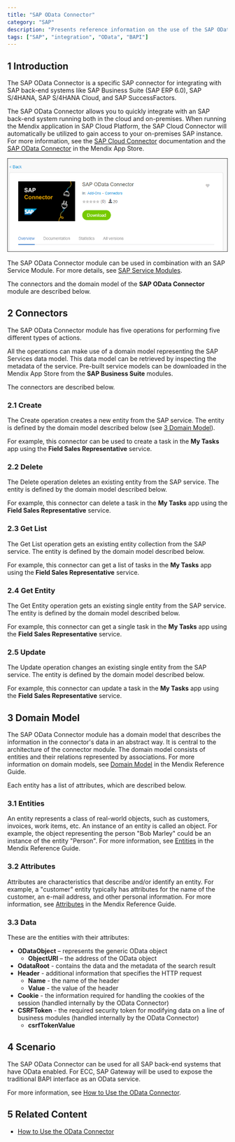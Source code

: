 ```yaml
---
title: "SAP OData Connector"
category: "SAP"
description: "Presents reference information on the use of the SAP OData connector."
tags: ["SAP", "integration", "OData", "BAPI"]
---
```


## 1 Introduction

The SAP OData Connector is a specific SAP connector for integrating with SAP back-end systems like SAP Business Suite (SAP ERP 6.0), SAP S/4HANA, SAP S/4HANA Cloud, and SAP SuccessFactors.

The SAP OData Connector allows you to quickly integrate with an SAP back-end system running both in the cloud and on-premises. When running the Mendix application in SAP Cloud Platform, the SAP Cloud Connector will automatically be utilized to gain access to your on-premises SAP instance. For more information, see the [SAP Cloud Connector](sap-cloud-connector) documentation and the [SAP OData Connector](https://appstore.home.mendix.com/link/app/74525/Mendix/SAP-OData-Connector) in the Mendix App Store.

![](attachments/sap-odata-connector/appstore-sapodata.png)

The SAP OData Connector module can be used in combination with an SAP Service Module. For more details, see [SAP Service Modules](sap-service-modules).

The connectors and the domain model of the **SAP OData Connector** module are described below.

## 2 Connectors

The SAP OData Connector module has five operations for performing five different types of actions.

All the operations can make use of a domain model representing the SAP Services data model. This data model can be retrieved by inspecting the metadata of the service. Pre-built service models can be downloaded in the Mendix App Store from the **SAP Business Suite** modules.

The connectors are described below.

### 2.1 Create

The Create operation creates a new entity from the SAP service. The entity is defined by the domain model described below (see [3 Domain Model](#DomainModel)).

For example, this connector can be used to create a task in the **My Tasks** app using the **Field Sales Representative** service.

### 2.2 Delete

The Delete operation deletes an existing entity from the SAP service. The entity is defined by the domain model described below.

For example, this connector can delete a task in the **My Tasks** app using the **Field Sales Representative** service.

### 2.3 Get List

The Get List operation gets an existing entity collection from the SAP service. The entity is defined by the domain model described below.

For example, this connector can get a list of tasks in the **My Tasks** app using the **Field Sales Representative** service.

### 2.4 Get Entity

The Get Entity operation gets an existing single entity from the SAP service. The entity is defined by the domain model described below.

For example, this connector can get a single task in the **My Tasks** app using the **Field Sales Representative** service.

### 2.5 Update

The Update operation changes an existing single entity from the SAP service. The entity is defined by the domain model described below.

For example, this connector can update a task in the **My Tasks** app using the **Field Sales Representative** service.

## 3 Domain Model<a name="DomainModel"></a>

The SAP OData Connector module has a domain model that describes the information in the connector's data in an abstract way. It is central to the architecture of the connector module. The domain model consists of entities and their relations represented by associations. For more information on domain models, see [Domain Model](/refguide/domain-model) in the Mendix Reference Guide.

Each entity has a list of attributes, which are described below.

### 3.1 Entities

An entity represents a class of real-world objects, such as customers, invoices, work items, etc. An instance of an entity is called an object. For example, the object representing the person "Bob Marley" could be an instance of the entity "Person". For more information, see [Entities](/refguide/entities) in the Mendix Reference Guide.

### 3.2 Attributes

Attributes are characteristics that describe and/or identify an entity. For example, a "customer" entity typically has attributes for the name of the customer, an e-mail address, and other personal information. For more information, see [Attributes](/refguide/attributes) in the Mendix Reference Guide.

### 3.3 Data

These are the entities with their attributes:

* **ODataObject** – represents the generic OData object
    * **ObjectURI** – the address of the OData object
* **OdataRoot** - contains the data and the metadata of the search result
* **Header** - additional information that specifies the HTTP request
    * **Name** - the name of the header
    * **Value** - the value of the header
* **Cookie** - the information required for handling the cookies of the session (handled internally by the OData Connector)
* **CSRFToken** - the required security token for modifying data on a line of business modules (handled internally by the OData Connector)
    * **csrfTokenValue**

## 4 Scenario

The SAP OData Connector can be used for all SAP back-end systems that have OData enabled. For ECC, SAP Gateway will be used to expose the traditional BAPI interface as an OData service.

For more information, see [How to Use the OData Connector](/howto/sap/use-sap-odata-connector).

## 5 Related Content

* [How to Use the OData Connector](/howto/sap/use-sap-odata-connector)
